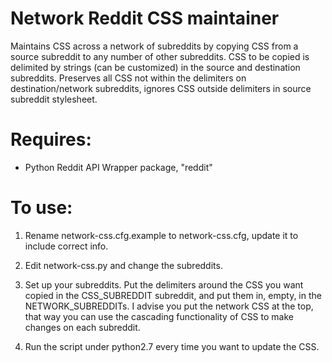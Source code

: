 # Network Reddit CSS maintainer

Maintains CSS across a network of subreddits by copying CSS from a source
subreddit to any number of other subreddits. CSS to be copied is delimited
by strings (can be customized) in the source and destination subreddits.
Preserves all CSS not within the delimiters on destination/network
subreddits, ignores CSS outside delimiters in source subreddit stylesheet.

# Requires:

- Python Reddit API Wrapper package, "reddit"

# To use:

1. Rename network-css.cfg.example to network-css.cfg, update it to
include correct info.

2. Edit network-css.py and change the subreddits.

3. Set up your subreddits. Put the delimiters around the CSS you want copied
in the CSS_SUBREDDIT subreddit, and put them in, empty, in the
NETWORK_SUBREDDITs. I advise you put the network CSS at the top, that way you
can use the cascading functionality of CSS to make changes on each subreddit.

4. Run the script under python2.7 every time you want to update the CSS.